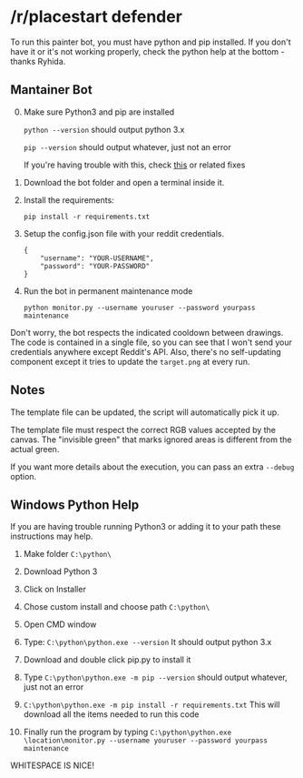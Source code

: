 # /r/placestart defender

To run this painter bot, you must have python and pip installed.
If you don't have it or it's not working properly, check the python help at the bottom - thanks Ryhida.

## Mantainer Bot

0. Make sure Python3 and pip are installed

    `python --version` should output python 3.x

    `pip --version` should output whatever, just not an error

    If you're having trouble with this, check [this](http://stackoverflow.com/questions/23708898/pip-is-not-recognized-as-an-internal-or-external-command) or related fixes


1. Download the bot folder and open a terminal inside it.

2. Install the requirements:

    `pip install -r requirements.txt`

3. Setup the config.json file with your reddit credentials.

    ```
    {
        "username": "YOUR-USERNAME",
        "password": "YOUR-PASSWORD"
    }
    ```

4. Run the bot in permanent maintenance mode

    `python monitor.py --username youruser --password yourpass maintenance`

Don't worry, the bot respects the indicated cooldown between drawings.
The code is contained in a single file, so you can see that I won't send your credentials anywhere except Reddit's API. Also, there's no self-updating component except it tries to update the `target.png` at every run.

## Notes

The template file can be updated, the script will automatically pick it up.

The template file must respect the correct RGB values accepted by the canvas. The "invisible green" that marks ignored areas is different from the actual green.

If you want more details about the execution, you can pass an extra `--debug` option.

## Windows Python Help

If you are having trouble running Python3 or adding it to your path these instructions may help.

1. Make folder `C:\python\`

1. Download Python 3

1. Click on Installer

1. Chose custom install and choose path `C:\python\`

1. Open CMD window

1. Type: `C:\python\python.exe --version` It should output python 3.x

1. Download and double click pip.py to install it

1. Type `C:\python\python.exe -m pip --version` should output whatever, just not an error

1. `C:\python\python.exe -m pip install -r requirements.txt` This will download all the items needed to run this code

1. Finally run the program by typing `C:\python\python.exe \location\monitor.py --username youruser --password yourpass maintenance`



WHITESPACE IS NICE!
